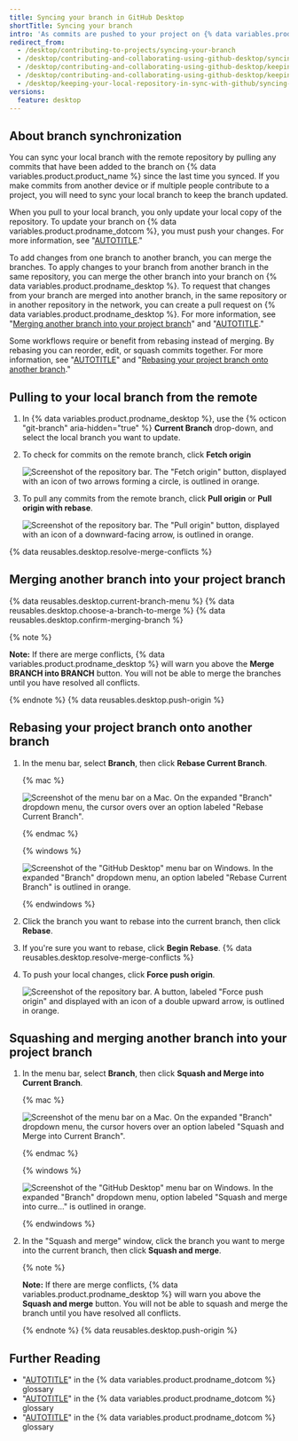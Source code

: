 ```yaml
---
title: Syncing your branch in GitHub Desktop
shortTitle: Syncing your branch
intro: 'As commits are pushed to your project on {% data variables.product.prodname_dotcom %}, you can keep your local copy of the project in sync by pulling from the remote repository.'
redirect_from:
  - /desktop/contributing-to-projects/syncing-your-branch
  - /desktop/contributing-and-collaborating-using-github-desktop/syncing-your-branch
  - /desktop/contributing-and-collaborating-using-github-desktop/keeping-your-local-repository-in-sync-with-github/syncing-your-branch
  - /desktop/contributing-and-collaborating-using-github-desktop/keeping-your-local-repository-in-sync-with-github/syncing-your-branch-in-github-desktop
  - /desktop/keeping-your-local-repository-in-sync-with-github/syncing-your-branch
versions:
  feature: desktop
---
```

## About branch synchronization

You can sync your local branch with the remote repository by pulling any commits that have been added to the branch on {% data variables.product.product_name %} since the last time you synced. If you make commits from another device or if multiple people contribute to a project, you will need to sync your local branch to keep the branch updated.

When you pull to your local branch, you only update your local copy of the repository. To update your branch on {% data variables.product.prodname_dotcom %}, you must push your changes. For more information, see "[AUTOTITLE](/desktop/making-changes-in-a-branch/pushing-changes-to-github-from-github-desktop)."

To add changes from one branch to another branch, you can merge the branches. To apply changes to your branch from another branch in the same repository, you can merge the other branch into your branch on {% data variables.product.prodname_desktop %}. To request that changes from your branch are merged into another branch, in the same repository or in another repository in the network, you can create a pull request on {% data variables.product.prodname_desktop %}. For more information, see "[Merging another branch into your project branch](#merging-another-branch-into-your-project-branch)" and "[AUTOTITLE](/pull-requests/collaborating-with-pull-requests/proposing-changes-to-your-work-with-pull-requests/about-pull-requests)."

Some workflows require or benefit from rebasing instead of merging. By rebasing you can reorder, edit, or squash commits together. For more information, see "[AUTOTITLE](/get-started/using-git/about-git-rebase)" and "[Rebasing your project branch onto another branch](#rebasing-your-project-branch-onto-another-branch)."

## Pulling to your local branch from the remote

1. In {% data variables.product.prodname_desktop %}, use the {% octicon "git-branch" aria-hidden="true" %} **Current Branch** drop-down, and select the local branch you want to update.
1. To check for commits on the remote branch, click **Fetch origin**

   ![Screenshot of the repository bar. The "Fetch origin" button, displayed with an icon of two arrows forming a circle, is outlined in orange.](/assets/images/help/desktop/fetch-button.png)

1. To pull any commits from the remote branch, click **Pull origin** or **Pull origin with rebase**.

   ![Screenshot of the repository bar. The "Pull origin" button, displayed with an icon of a downward-facing arrow, is outlined in orange.](/assets/images/help/desktop/pull-button.png)

{% data reusables.desktop.resolve-merge-conflicts %}

## Merging another branch into your project branch

{% data reusables.desktop.current-branch-menu %}
{% data reusables.desktop.choose-a-branch-to-merge %}
{% data reusables.desktop.confirm-merging-branch %}

   {% note %}

   **Note:** If there are merge conflicts, {% data variables.product.prodname_desktop %} will warn you above the **Merge BRANCH into BRANCH** button. You will not be able to merge the branches until you have resolved all conflicts.

   {% endnote %}
{% data reusables.desktop.push-origin %}

## Rebasing your project branch onto another branch

1. In the menu bar, select **Branch**, then click **Rebase Current Branch**.

   {% mac %}

   ![Screenshot of the menu bar on a Mac. On the expanded "Branch" dropdown menu, the cursor overs over an option labeled "Rebase Current Branch".](/assets/images/help/desktop/mac-rebase-current-branch.png)

   {% endmac %}

   {% windows %}

   ![Screenshot of the "GitHub Desktop" menu bar on Windows. In the expanded "Branch" dropdown menu, an option labeled "Rebase Current Branch" is outlined in orange.](/assets/images/help/desktop/windows-rebase-current-branch.png)

   {% endwindows %}

1. Click the branch you want to rebase into the current branch, then click **Rebase**.
1. If you're sure you want to rebase, click **Begin Rebase**.
{% data reusables.desktop.resolve-merge-conflicts %}
1. To push your local changes, click **Force push origin**.

   ![Screenshot of the repository bar. A button, labeled "Force push origin" and displayed with an icon of a double upward arrow, is outlined in orange.](/assets/images/help/desktop/force-push-origin.png)

## Squashing and merging another branch into your project branch

1. In the menu bar, select **Branch**, then click **Squash and Merge into Current Branch**.

   {% mac %}

   ![Screenshot of the menu bar on a Mac. On the expanded "Branch" dropdown menu, the cursor hovers over an option labeled "Squash and Merge into Current Branch".](/assets/images/help/desktop/squash-and-merge-menu.png)

   {% endmac %}

   {% windows %}

   ![Screenshot of the "GitHub Desktop" menu bar on Windows. In the expanded "Branch" dropdown menu, option labeled "Squash and merge into curre..." is outlined in orange.](/assets/images/help/desktop/windows-squash-and-merge-menu.png)

   {% endwindows %}

1. In the "Squash and merge" window, click the branch you want to merge into the current branch, then click **Squash and merge**.

   {% note %}

   **Note:** If there are merge conflicts, {% data variables.product.prodname_desktop %} will warn you above the **Squash and merge** button. You will not be able to squash and merge the branch until you have resolved all conflicts.

   {% endnote %}
{% data reusables.desktop.push-origin %}

## Further Reading

- "[AUTOTITLE](/get-started/learning-about-github/github-glossary#pull)" in the {% data variables.product.prodname_dotcom %} glossary
- "[AUTOTITLE](/get-started/learning-about-github/github-glossary#merge)" in the {% data variables.product.prodname_dotcom %} glossary
- "[AUTOTITLE](/get-started/learning-about-github/github-glossary#rebase)" in the {% data variables.product.prodname_dotcom %} glossary
